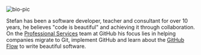 ![bio-pic](bio-pic.png)

Stefan has been a software developer, teacher and consultant for over 10 years, he believes "code is beautiful" and achieving it through collaboration. On the [Professional Services](https://services.github.com) team at GitHub his focus lies in helping companies migrate to Git, implement GitHub and learn about the [GitHub Flow](https://guides.github.com/introduction/flow/) to write beautiful software.
